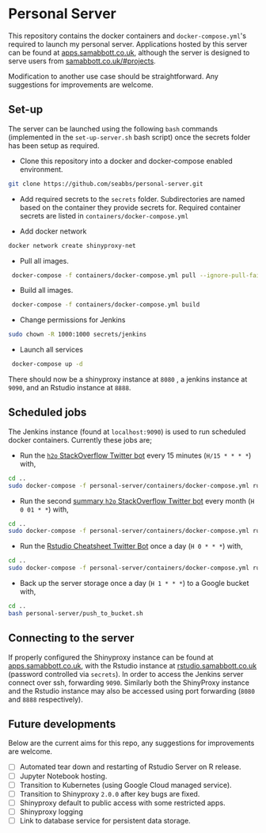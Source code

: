 # Personal Server

This repository contains the docker containers and `docker-compose.yml`'s required to launch my personal server. Applications hosted by this server can be found at [apps.samabbott.co.uk](https://apps.samabbott.co.uk), although the server is designed to serve users from [samabbott.co.uk/#projects](https://www.samabbott.co.uk/#projects).

Modification to another use case should be straightforward. Any suggestions for improvements are welcome.

## Set-up

The server can be launched using the following `bash` commands (implemented in the `set-up-server.sh` bash script) once the secrets folder has been setup as required.

- Clone this repository into a docker and docker-compose enabled environment.

```bash
git clone https://github.com/seabbs/personal-server.git
```
-  Add required secrets to the `secrets` folder. Subdirectories are named based on the container they provide secrets for. Required container secrets are listed in `containers/docker-compose.yml`

- Add docker network

```bash
docker network create shinyproxy-net
```

- Pull all images.

```bash
 docker-compose -f containers/docker-compose.yml pull --ignore-pull-failures
```

- Build all images.

```bash
 docker-compose -f containers/docker-compose.yml build
```

- Change permissions for Jenkins

```bash
sudo chown -R 1000:1000 secrets/jenkins
```

- Launch all services

```bash
 docker-compose up -d
```

There should now be a shinyproxy instance at `8080` , a jenkins instance at `9090`, and an Rstudio instance at `8888`.


## Scheduled jobs

The Jenkins instance (found at `localhost:9090`) is used to run scheduled docker containers. Currently these jobs are;

- Run the [`h2o` StackOverflow Twitter bot](https://github.com/seabbs/h2o_tweets) every 15 minutes (`H/15 * * * *`) with,

```bash
cd ..
sudo docker-compose -f personal-server/containers/docker-compose.yml run h2o_tweets bash bin/run_h2o_bot.sh
```

- Run the second [summary `h2o` StackOverflow Twitter bot](https://github.com/seabbs/h2o_tweets) every month (`H 0 01 * *`) with,

```bash
cd ..
sudo docker-compose -f personal-server/containers/docker-compose.yml run h2o_tweets bash bin/run_h2o_monthly_bot.sh
```

- Run the [Rstudio Cheatsheet Twitter Bot](https://github.com/seabbs/TweetRstudioCheatsheets) once a day (`H 0 * * *`) with,

```bash
cd ..
sudo docker-compose -f personal-server/containers/docker-compose.yml run tweetrstudiocheatsheets Rscript bot.R
```

- Back up the server storage once a day (`H 1 * * *`) to a Google bucket with,

```bash
cd ..
bash personal-server/push_to_bucket.sh
```

## Connecting to the server

If properly configured the Shinyproxy instance can be found at [apps.samabbott.co.uk](https://apps.samabbott.co.uk), with the Rstudio instance at [rstudio.samabbott.co.uk](https://rstudio.samabbott.co.uk) (password controlled via `secrets`). In order to access the Jenkins server connect over ssh, forwarding `9090`. Similarly both the ShinyProxy instance and the Rstudio instance may also be accessed using port forwarding (`8080` and `8888` respectively).

## Future developments

Below are the current aims for this repo, any suggestions for improvements are welcome.

- [ ] Automated tear down and restarting of Rstudio Server on R release.
- [ ] Jupyter Notebook hosting.
- [ ] Transition to Kubernetes (using Google Cloud managed service).
- [ ] Transition to Shinyproxy `2.0.0` after key bugs are fixed.
- [ ] Shinyproxy default to public access with some restricted apps.
- [ ] Shinyproxy logging
- [ ] Link to database service for persistent data storage.
